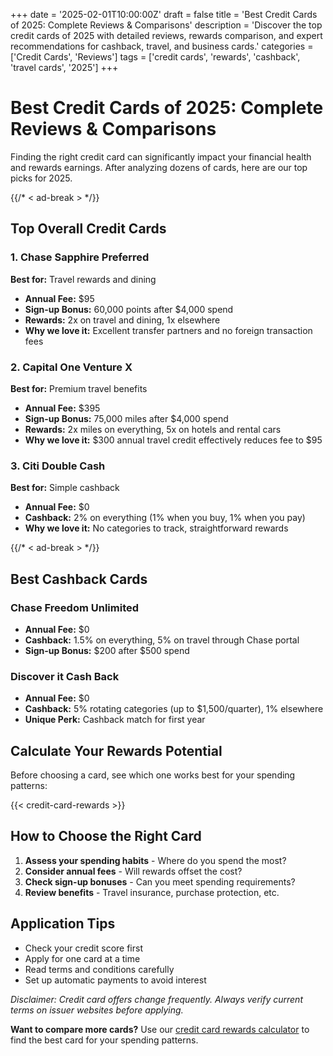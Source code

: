 +++
date = '2025-02-01T10:00:00Z'
draft = false
title = 'Best Credit Cards of 2025: Complete Reviews & Comparisons'
description = 'Discover the top credit cards of 2025 with detailed reviews, rewards comparison, and expert recommendations for cashback, travel, and business cards.'
categories = ['Credit Cards', 'Reviews']
tags = ['credit cards', 'rewards', 'cashback', 'travel cards', '2025']
+++

# Best Credit Cards of 2025: Complete Reviews & Comparisons

Finding the right credit card can significantly impact your financial health and rewards earnings. After analyzing dozens of cards, here are our top picks for 2025.

{{/* < ad-break > */}}

## Top Overall Credit Cards

### 1. Chase Sapphire Preferred
**Best for:** Travel rewards and dining
- **Annual Fee:** $95
- **Sign-up Bonus:** 60,000 points after $4,000 spend
- **Rewards:** 2x on travel and dining, 1x elsewhere
- **Why we love it:** Excellent transfer partners and no foreign transaction fees

### 2. Capital One Venture X
**Best for:** Premium travel benefits
- **Annual Fee:** $395
- **Sign-up Bonus:** 75,000 miles after $4,000 spend
- **Rewards:** 2x miles on everything, 5x on hotels and rental cars
- **Why we love it:** $300 annual travel credit effectively reduces fee to $95

### 3. Citi Double Cash
**Best for:** Simple cashback
- **Annual Fee:** $0
- **Cashback:** 2% on everything (1% when you buy, 1% when you pay)
- **Why we love it:** No categories to track, straightforward rewards

{{/* < ad-break > */}}

## Best Cashback Cards

### Chase Freedom Unlimited
- **Annual Fee:** $0
- **Cashback:** 1.5% on everything, 5% on travel through Chase portal
- **Sign-up Bonus:** $200 after $500 spend

### Discover it Cash Back
- **Annual Fee:** $0
- **Cashback:** 5% rotating categories (up to $1,500/quarter), 1% elsewhere
- **Unique Perk:** Cashback match for first year

## Calculate Your Rewards Potential

Before choosing a card, see which one works best for your spending patterns:

{{< credit-card-rewards >}}

## How to Choose the Right Card

1. **Assess your spending habits** - Where do you spend the most?
2. **Consider annual fees** - Will rewards offset the cost?
3. **Check sign-up bonuses** - Can you meet spending requirements?
4. **Review benefits** - Travel insurance, purchase protection, etc.

## Application Tips

- Check your credit score first
- Apply for one card at a time
- Read terms and conditions carefully
- Set up automatic payments to avoid interest

*Disclaimer: Credit card offers change frequently. Always verify current terms on issuer websites before applying.*

**Want to compare more cards?** Use our [credit card rewards calculator](/calculators/) to find the best card for your spending patterns.
